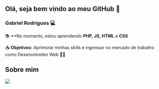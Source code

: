 ## Olá, seja bem vindo ao meu GitHub 👋

### Gabriel Rodrigues :computer:

:books: **No momento, estou aprendendo  **PHP, JS, HTML** e **CSS**

:outbox_tray: **Objetivos:** Aprimorar minhas skills e ingressar no mercado de trabalho como Desenvolvedor Web :man_technologist:



## Sobre mim

[<img src="https://img.shields.io/badge/linkedin-%230077B5.svg?&style=for-the-badge&logo=linkedin&logoColor=white" />](https://www.linkedin.com/in/gabriel-gomes-rodrigues/)

